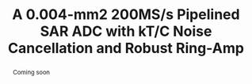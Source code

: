---
title: A 0.004-mm2 200MS/s Pipelined SAR ADC with kT/C Noise Cancellation and Robust Ring-Amp

authors:
- Mingtao Zhan
- Lu Jie
- Xiyuan Tang
- Nan Sun

publishDate: "2022-02"

summary: ISSCC, 2022

abstract: "Coming soon"

publication_types: ["1"]

publication: "2022 IEEE International Solid- State Circuits Conference (ISSCC)"



# links:
# - name: IEEE Xplore
#   url: https://ieeexplore.ieee.org/document/9365753/
---
